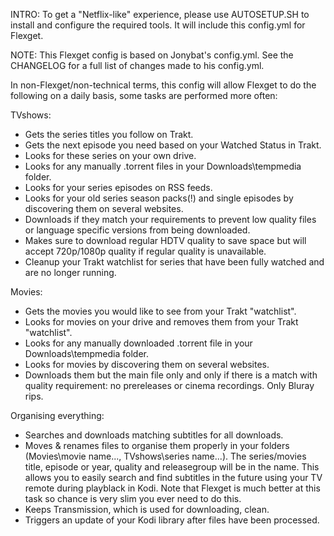 INTRO:
To get a "Netflix-like" experience, please use AUTOSETUP.SH to install and configure the required tools. It will include this config.yml for Flexget. 

NOTE:
This Flexget config is based on Jonybat's config.yml. See the CHANGELOG for a full list of changes made to his config.yml. 

In non-Flexget/non-technical terms, this config will allow Flexget to do the following on a daily basis, some tasks are performed more often:

TVshows:
- Gets the series titles you follow on Trakt.
- Gets the next episode you need based on your Watched Status in Trakt.
- Looks for these series on your own drive. 
- Looks for any manually .torrent files in your Downloads\tempmedia folder.
- Looks for your series episodes on RSS feeds.
- Looks for your old series season packs(!) and single episodes by discovering them on several websites.
- Downloads if they match your requirements to prevent low quality files or language specific versions from being downloaded. 
- Makes sure to download regular HDTV quality to save space but will accept 720p/1080p quality if regular quality is unavailable.
- Cleanup your Trakt watchlist for series that have been fully watched and are no longer running. 

Movies:
- Gets the movies you would like to see from your Trakt "watchlist".
- Looks for movies on your drive and removes them from your Trakt "watchlist". 
- Looks for any manually downloaded .torrent file in your Downloads\tempmedia folder.
- Looks for movies by discovering them on several websites. 
- Downloads them but the main file only and only if there is a match with quality requirement: no prereleases or cinema recordings. Only Bluray rips. 

Organising everything:
- Searches and downloads matching subtitles for all downloads.
- Moves & renames files to organise them properly in your folders (Movies\movie name\..., TVshows\series name\...). The series/movies title, episode or year, quality and releasegroup will be in the name. This allows you to easily search and find subtitles in the future using your TV remote during playblack in Kodi. Note that Flexget is much better at this task so chance is very slim you ever need to do this.
- Keeps Transmission, which is used for downloading, clean. 
- Triggers an update of your Kodi library after files have been processed.
